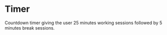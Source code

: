 # Timer
Countdown timer giving the user 25 minutes working sessions followed by 5 minutes break sessions.
